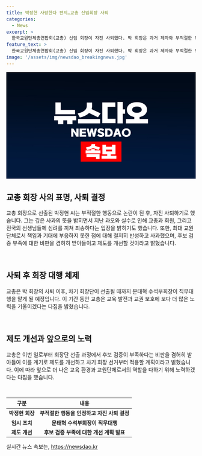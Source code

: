 ```yaml
---
title: 박정현 사랑한다 편지…교총 신임회장 사퇴
categories:
  - News
excerpt: >
  한국교원단체총연합회(교총) 신임 회장이 자진 사퇴했다. 박 회장은 과거 제자와 부적절한 편지를 전해 징계를 받은 전력으로 논란이 일었다. 교총은 사퇴에 따라 수석부회장이 직무대행을 맡게 되었고, 후보 검증 부족 문제를 인정하며 제도 개선을 약속하고 회장 선출 과정에서 적용할 예정이다. (150자)
feature_text: >
  한국교원단체총연합회(교총) 신임 회장이 자진 사퇴했다. 박 회장은 과거 제자와 부적절한 편지를 전해 징계를 받은 전력으로 논란이 일었다. 교총은 사퇴에 따라 수석부회장이 직무대행을 맡게 되었고, 후보 검증 부족 문제를 인정하며 제도 개선을 약속하고 회장 선출 과정에서 적용할 예정이다. (150자)
image: '/assets/img/newsdao_breakingnews.jpg'
---
```


<p><img src="/assets/img/newsdao_breakingnews.jpg" alt="implanttips 속보" /></p>

<h2 data-ke-size="size26">교총 회장 사의 표명, 사퇴 결정</h2>

<p>교총 회장으로 선출된 박정현 씨는 부적절한 행동으로 논란이 된 후, 자진 사퇴하기로 했습니다. 그는 깊은 사과의 뜻을 밝히면서 지난 과오와 실수로 인해 교총과 회원, 그리고 전국의 선생님들께 심려를 끼쳐 죄송하다는 입장을 밝히기도 했습니다. 또한, 최대 교원단체로서 책임과 기대에 부응하지 못한 점에 대해 철저히 반성하고 사과했으며, 후보 검증 부족에 대한 비판을 겸허히 받아들이고 제도를 개선할 것이라고 밝혔습니다.</p>

<p data-ke-size="size16"> </p>

<h2 data-ke-size="size26">사퇴 후 회장 대행 체제</h2>

<p>교총은 박 회장의 사퇴 이후, 차기 회장단이 선출될 때까지 문태혁 수석부회장이 직무대행을 맡게 될 예정입니다. 이 기간 동안 교총은 교육 발전과 교권 보호에 보다 더 많은 노력을 기울이겠다는 다짐을 밝혔습니다.</p>

<p data-ke-size="size16"> </p>

<h2 data-ke-size="size26">제도 개선과 앞으로의 노력</h2>

<p>교총은 이번 일로부터 회장단 선출 과정에서 후보 검증이 부족하다는 비판을 겸허히 받아들여 이를 계기로 제도를 개선하고 차기 회장 선거부터 적용할 계획이라고 밝혔습니다. 이에 따라 앞으로 더 나은 교육 환경과 교원단체로서의 역할을 다하기 위해 노력하겠다는 다짐을 했습니다.</p>

<p data-ke-size="size16"> </p>

<table>
    <thead>
        <tr>
            <th>구분</th>
            <th>내용</th>
        </tr>
    </thead>
    <tbody>
        <tr>
            <td style="text-align: center; height: 17px;"><b>박정현 회장</b></td>
            <td style="text-align: center; height: 17px;"><b>부적절한 행동을 인정하고 자진 사퇴 결정</b></td>
        </tr>
        <tr>
            <td style="text-align: center; height: 17px;"><b>임시 조치</b></td>
            <td style="text-align: center; height: 17px;"><b>문태혁 수석부회장이 직무대행</b></td>
        </tr>
        <tr>
            <td style="text-align: center; height: 17px;"><b>제도 개선</b></td>
            <td style="text-align: center; height: 17px;"><b>후보 검증 부족에 대한 개선 계획 발표</b></td>
        </tr>
    </tbody>
</table>
실시간 뉴스 속보는, <a href="https://newsdao.kr" rel="dofollow">https://newsdao.kr</a>


